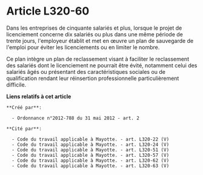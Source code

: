 # Article L320-60

Dans les entreprises de cinquante salariés et plus, lorsque le projet de licenciement concerne dix salariés ou plus dans une
même période de trente jours, l'employeur établit et met en œuvre un plan de sauvegarde de l'emploi pour éviter les
licenciements ou en limiter le nombre.

Ce plan intègre un plan de reclassement visant à faciliter le reclassement des salariés dont le licenciement ne pourrait être
évité, notamment celui des salariés âgés ou présentant des caractéristiques sociales ou de qualification rendant leur
réinsertion professionnelle particulièrement difficile.

**Liens relatifs à cet article**

	**Créé par**:

	  - Ordonnance n°2012-788 du 31 mai 2012 - art. 2

	**Cité par**:

	  - Code du travail applicable à Mayotte. - art. L320-22 (V)
	  - Code du travail applicable à Mayotte. - art. L320-24 (V)
	  - Code du travail applicable à Mayotte. - art. L320-51 (V)
	  - Code du travail applicable à Mayotte. - art. L320-57 (V)
	  - Code du travail applicable à Mayotte. - art. L320-62 (V)
	  - Code du travail applicable à Mayotte. - art. L320-63 (V)
